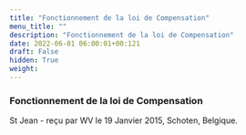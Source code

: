 ```yaml
---
title: "Fonctionnement de la loi de Compensation"
menu_title: ""
description: "Fonctionnement de la loi de Compensation"
date: 2022-06-01 06:00:01+00:121
draft: False
hidden: True
weight:
---
```

### Fonctionnement de la loi de Compensation

St Jean - reçu par WV le 19 Janvier 2015, Schoten, Belgique.




